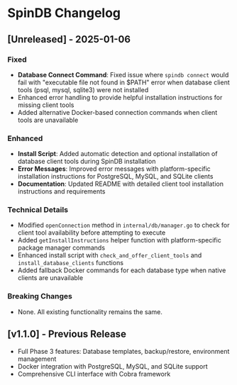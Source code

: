 # SpinDB Changelog

## [Unreleased] - 2025-01-06

### Fixed
- **Database Connect Command**: Fixed issue where `spindb connect` would fail with "executable file not found in $PATH" error when database client tools (psql, mysql, sqlite3) were not installed
- Enhanced error handling to provide helpful installation instructions for missing client tools
- Added alternative Docker-based connection commands when client tools are unavailable

### Enhanced
- **Install Script**: Added automatic detection and optional installation of database client tools during SpinDB installation
- **Error Messages**: Improved error messages with platform-specific installation instructions for PostgreSQL, MySQL, and SQLite clients
- **Documentation**: Updated README with detailed client tool installation instructions and requirements

### Technical Details
- Modified `openConnection` method in `internal/db/manager.go` to check for client tool availability before attempting to execute
- Added `getInstallInstructions` helper function with platform-specific package manager commands
- Enhanced install script with `check_and_offer_client_tools` and `install_database_clients` functions
- Added fallback Docker commands for each database type when native clients are unavailable

### Breaking Changes
- None. All existing functionality remains the same.

## [v1.1.0] - Previous Release
- Full Phase 3 features: Database templates, backup/restore, environment management
- Docker integration with PostgreSQL, MySQL, and SQLite support
- Comprehensive CLI interface with Cobra framework 